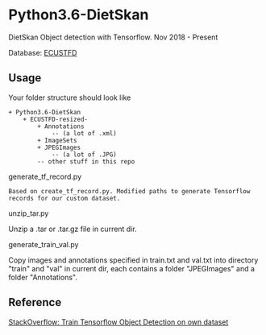 # Python3.6-DietSkan
DietSkan Object detection with Tensorflow. Nov 2018 - Present

Database: [ECUSTFD](https://github.com/Liang-yc/ECUSTFD-resized)

## Usage
Your folder structure should look like
```
+ Python3.6-DietSkan
	+ ECUSTFD-resized-
		+ Annotations
			-- (a lot of .xml)
		+ ImageSets
		+ JPEGImages
			-- (a lot of .JPG)
		-- other stuff in this repo
```

generate_tf_record.py

	Based on create_tf_record.py. Modified paths to generate Tensorflow records for our custom dataset.
	
unzip_tar.py
  
  Unzip a .tar or .tar.gz file in current dir.
  
generate_train_val.py

  Copy images and annotations specified in train.txt and val.txt into directory "train" and "val" in current dir, each contains a folder "JPEGImages" and a folder "Annotations".

## Reference
  [StackOverflow: Train Tensorflow Object Detection on own dataset](https://stackoverflow.com/questions/44973184/train-tensorflow-object-detection-on-own-dataset?noredirect=1&lq=1)
